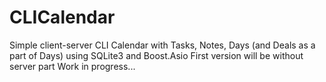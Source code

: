 # CLICalendar
Simple client-server CLI Calendar with Tasks, Notes, Days (and Deals as a part of Days) using SQLite3 and Boost.Asio
First version will be without server part
Work in progress...

